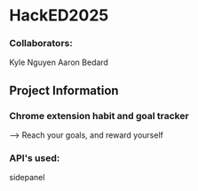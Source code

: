 # HackED2025

### Collaborators:
Kyle Nguyen
Aaron Bedard

## Project Information

### Chrome extension habit and goal tracker
--> Reach your goals, and reward yourself

### API's used:
sidepanel

